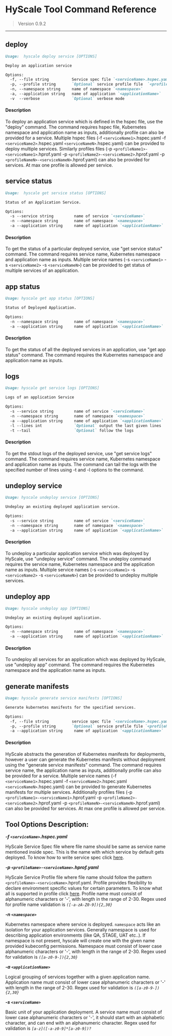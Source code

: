 # HyScale Tool Command Reference

> Version 0.9.2 <br />

---

## deploy

```markdown
Usage:  hyscale deploy service [OPTIONS] 

Deploy an application service

Options:
  -f, --file string          Service spec file `<serviceName>.hspec.yaml`. Can be repeated for multiple service deployment.
  -p, --profile string       `Optional` service profile file  `<profileName>-<serviceName>.hprof.yaml`. Can be repeated for different services.
  -n, --namespace string     name of namespace `<namespace>`
  -a, --application string   name of application `<applicationName>`
  -v  --verbose              `Optional` verbose mode
```

#### Description

To deploy an application service which is defined in the hspec file, use the "deploy" command. The command requires hspec file, Kubernetes namespace and application name as inputs, additionally profile can also be provided for a service.  Multiple hspec files (-f `<serviceName1>`.hspec.yaml -f `<serviceName2>`.hspec.yaml `<serviceNameN>`.hspec.yaml) can be provided to deploy multiple services. Similarly profiles files (-p `<profileName1>-<serviceName1>`.hprof.yaml -p `<profileName2>-<serviceName2>`.hprof.yaml -p `<profileNameN>-<serviceNameN>`.hprof.yaml) can also be provided for services. At max one profile is allowed per service.

## service status

```markdown
Usage:  hyscale get service status [OPTIONS]

Status of an Application Service.

Options:
  -s --service string         name of service `<serviceName>`
  -n --namespace string       name of namespace `<namespace>`
  -a --application string     name of application `<applicationName>`   
```

#### Description

To get the status of a particular deployed service, use "get service status" command. The command requires service name, Kubernetes namespace and application name as inputs.  Multiple service names (-s `<serviceName1>` -s `<serviceName2>` -s `<serviceNameN>`)  can be provided to get status of multiple services of an application.

## app status

```markdown
Usage: hyscale get app status [OPTIONS]

Status of Deployed Application.

Options:
  -n --namespace string       name of namespace `<namespace>`
  -a --application string     name of application `<applicationName>`
```

#### Description

To get the status of all the deployed services in an application, use "get app status" command. The command requires the Kubernetes namespace and application name as inputs.

## logs

```markdown
Usage: hyscale get service logs [OPTIONS]

Logs of an application Service

Options:
  -s --service string         name of service `<serviceName>`
  -n --namespace string       name of namespace `<namespace>`
  -a --application string     name of application `<applicationName>`
  -l --lines int              `Optional` output the last given lines
  -t --tail                   `Optional` follow the logs
```

#### Description

To get the stdout logs of the deployed service, use "get service logs" command. The command requires service name, Kubernetes namespace and application name as inputs. The command can tail the logs with the specified number of lines using -t and -l options to the command.

## undeploy service

```markdown
Usage: hyscale undeploy service [OPTIONS]   

Undeploy an existing deployed application service.

Options: 
  -s --service string         name of service `<serviceName>`
  -n --namespace string       name of namespace `<namespace>`
  -a --application string     name of application `<applicationName>`
```

#### Description

To undeploy a particular application service which was deployed by HyScale, use "undeploy service" command. The undeploy command requires the service name, Kubernetes namespace and the application name as inputs. Multiple service names (-s `<serviceName1>` -s `<serviceName2>` -s `<serviceNameN>`) can be provided to undeploy multiple services.

## undeploy app

```markdown
Usage: hyscale undeploy app [OPTIONS]

Undeploy an existing deployed application.

Options:
  -n --namespace string       name of namespace `<namespace>`
  -a --application string     name of application `<applicationName>`
```

#### Description

To undeploy all services  for an application which was deployed by HyScale, use  "undeploy app" command. The command requires the Kubernetes namespace and the application name as inputs.

## generate manifests

```markdown
Usage: hyscale generate service manifests [OPTIONS]

Generate kubernetes manifests for the specified services.

Options:
  -f, --file string          service spec file `<serviceName>.hspec.yaml`. Can be repeated for multiple service specifications.
  -p, --profile string       `Optional` service profile file `<profileName>-<serviceName>.hprof.yaml`. Can be repeated for different services.
  -a --application string     name of application `<applicationName>`
```
#### Description

HyScale abstracts the generation of Kubernetes manifests for deployments, however a user can generate the Kubernetes manifests without deployment using the "generate service manifests" command. The command requires service name, the application name as inputs, additionally profile can also be provided for a service. Multiple service names (-f `<serviceName1>`.hspec.yaml -f `<serviceName2>`.hspec.yaml `<serviceNameN>`.hspec.yaml) can be provided to generate Kubernetes manifests for multiple services. Additionally profiles files (-p `<profileName1>-<serviceName1>`.hprof.yaml -p `<profileName2>-<serviceName2>`.hprof.yaml -p `<profileNameN>-<serviceNameN>`.hprof.yaml) can also be provided for services. At max one profile is allowed per service.

## Tool Options Description:

**_-f `<serviceName>`.hspec.yaml_**

HyScale Service Spec file where file name should be same as service name mentioned inside spec. This is the name with which service by default gets deployed. To know how to write service spec click [here](https://github.com/hyscale/hspec/blob/master/docs/hyscale-spec-reference.md).

**_-p `<profileName>-<serviceName>`.hprof.yaml_**

HyScale Service Profile file where file name should follow the pattern `<profileName>-<serviceName>`.hprof.yaml. Profile provides flexibility to declare environment specific values for certain parameters. To know what all is supported in profile click [here](https://github.com/hyscale/hspec/blob/master/docs/hyscale-spec-reference.md#Profile-Files). 
Profile name must consist of alphanumeric characters or '-', with length in the range of 2-30. Regex used for profile name validation is *`([-a-zA-Z0-9]){2,30}`*

**_-n `<namespace>`_**

Kubernetes namespace where service is deployed. `namespace` acts like an isolation for your application services. Generally namespace is used for describing application environments (like QA, STAGE, UAT etc..). If namespace is not present, hyscale will create one with the given name provided kubeconfig permissions.
Namespace must consist of lower case alphanumeric characters or '-', with length in the range of 2-30. Regex used for validation is *`([a-z0-9-]){2,30}`*

**_-a `<applicationName>`_**    

Logical grouping of services together with a given application name. 
Application name must consist of lower case alphanumeric characters or '-' with length in the range of  2-30. Regex used for validation is
*`([a-z0-9-]){2,30}`* 

**_-s `<serviceName>`_**

Basic unit of your application deployment. 
A service name must consist of lower case alphanumeric characters or '-', it should start with an alphabetic character, and can end with an alphanumeric character. Regex used for validation is
*`[a-z]([-a-z0-9]*[a-z0-9])?`*   
